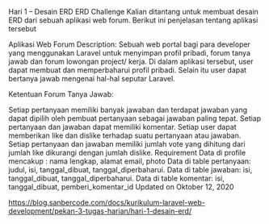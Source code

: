 Hari 1 – Desain ERD
ERD Challenge
Kalian ditantang untuk membuat desain ERD dari sebuah aplikasi web forum. Berikut ini penjelasan tentang aplikasi tersebut

Aplikasi Web Forum
Description: 
Sebuah web portal bagi para developer yang menggunakan Laravel untuk menyimpan profil pribadi, forum tanya jawab dan forum lowongan project/ kerja. Di dalam aplikasi tersebut, user dapat membuat dan memperbaharui profil pribadi. Selain itu user dapat bertanya jawab mengenai hal-hal seputar Laravel.

Ketentuan Forum Tanya Jawab:

Setiap pertanyaan memiliki banyak jawaban dan terdapat jawaban yang dapat dipilih oleh pembuat pertanyaan sebagai jawaban paling tepat.
Setiap pertanyaan dan jawaban dapat memiliki komentar.
Setiap user dapat memberikan like dan dislike terhadap suatu pertanyaan atau jawaban.
Setiap pertanyaan dan jawaban memiliki jumlah vote yang dihitung dari jumlah like dikurangi dengan jumlah dislike.
Requirement
Data di profile mencakup : nama lengkap, alamat email, photo
Data di table pertanyaan: judul, isi, tanggal_dibuat, tanggal_diperbaharui.
Data di table jawaban: isi, tanggal_dibuat, tanggal_diperbaharui.
Data di table komentar: isi, tanggal_dibuat, pemberi_komentar_id
Updated on Oktober 12, 2020

https://blog.sanbercode.com/docs/kurikulum-laravel-web-development/pekan-3-tugas-harian/hari-1-desain-erd/